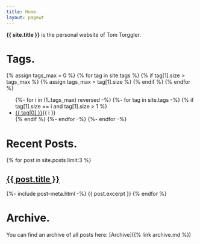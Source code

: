 ```yaml
---
title: Home.
layout: pagewt
---
```


**{{ site.title }}** is the personal website of Tom Torggler.

# Tags.

{% assign tags_max = 0 %}
{% for tag in site.tags %}
    {% if tag[1].size > tags_max %}
    {% assign tags_max = tag[1].size %}
    {% endif %}
{% endfor %}

<ul class="tagscontainer">
{%- for i in (1..tags_max) reversed -%}
{%- for tag in site.tags -%}
{% if tag[1].size == i and tag[1].size > 1 %}
<li class="tag"><a href="{{ site.baseurl }}/Tags/{{ tag[0]}}">{{ tag[0] }}</a><span class="tag-count">{{ i }}</span></li>
{% endif %}
{%- endfor -%}
{%- endfor -%}
</ul>


# Recent Posts.

<div class="postlist">
{% for post in site.posts limit:3 %}
<h2><a href="{{ post.url | relative_url }}">{{ post.title }}</a></h2>
{%- include post-meta.html -%}
{{ post.excerpt }}
{% endfor %}
</div>


# Archive.

You can find an archive of all posts here: [Archive]({% link archive.md %})
